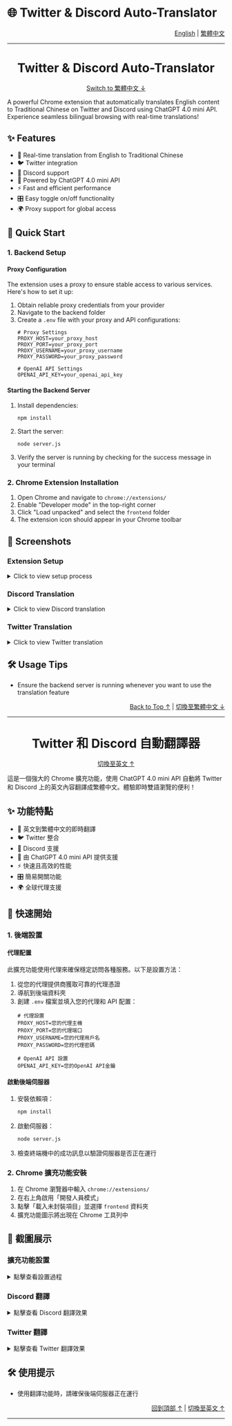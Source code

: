 # 🌐 Twitter & Discord Auto-Translator

<div align="right">

[English](#english) | [繁體中文](#traditional-chinese)

</div>

---

<div id="english">

<h1 align="center">Twitter & Discord Auto-Translator</h1>

<div align="center">

[Switch to 繁體中文 ↓](#traditional-chinese)

</div>

A powerful Chrome extension that automatically translates English content to Traditional Chinese on Twitter and Discord using ChatGPT 4.0 mini API. Experience seamless bilingual browsing with real-time translations!

## ✨ Features

- 🔄 Real-time translation from English to Traditional Chinese
- 🐦 Twitter integration
- 💬 Discord support
- 🤖 Powered by ChatGPT 4.0 mini API
- ⚡ Fast and efficient performance
- 🎛️ Easy toggle on/off functionality
- 🌍 Proxy support for global access

## 🚀 Quick Start

### 1. Backend Setup

#### Proxy Configuration
The extension uses a proxy to ensure stable access to various services. Here's how to set it up:

1. Obtain reliable proxy credentials from your provider
2. Navigate to the backend folder
3. Create a `.env` file with your proxy and API configurations:
   ```env
   # Proxy Settings
   PROXY_HOST=your_proxy_host        
   PROXY_PORT=your_proxy_port       
   PROXY_USERNAME=your_proxy_username 
   PROXY_PASSWORD=your_proxy_password 
   
   # OpenAI API Settings
   OPENAI_API_KEY=your_openai_api_key
   ```

#### Starting the Backend Server

1. Install dependencies:
   ```bash
   npm install
   ```

2. Start the server:
   ```bash
   node server.js
   ```

3. Verify the server is running by checking for the success message in your terminal

### 2. Chrome Extension Installation

1. Open Chrome and navigate to `chrome://extensions/`
2. Enable "Developer mode" in the top-right corner
3. Click "Load unpacked" and select the `frontend` folder
4. The extension icon should appear in your Chrome toolbar

## 📸 Screenshots

### Extension Setup
<details>
<summary>Click to view setup process</summary>

![Extension Setup](https://github.com/user-attachments/assets/0db96384-5b4f-48cf-bf31-7e934f04f26e)
</details>

### Discord Translation
<details>
<summary>Click to view Discord translation</summary>

![image](https://github.com/user-attachments/assets/b7e03580-ed48-4544-aa51-f99b06155e19)

</details>

### Twitter Translation
<details>
<summary>Click to view Twitter translation</summary>

![Uploading image.png…]()

</details>

## 🛠️ Usage Tips

- Ensure the backend server is running whenever you want to use the translation feature


<div align="right">

[Back to Top ↑](#english) | [切換至繁體中文 ↓](#traditional-chinese)

</div>

</div>

---

<div id="traditional-chinese">

<h1 align="center">Twitter 和 Discord 自動翻譯器</h1>

<div align="center">

[切換至英文 ↑](#english)

</div>

這是一個強大的 Chrome 擴充功能，使用 ChatGPT 4.0 mini API 自動將 Twitter 和 Discord 上的英文內容翻譯成繁體中文。體驗即時雙語瀏覽的便利！

## ✨ 功能特點

- 🔄 英文到繁體中文的即時翻譯
- 🐦 Twitter 整合
- 💬 Discord 支援
- 🤖 由 ChatGPT 4.0 mini API 提供支援
- ⚡ 快速且高效的性能
- 🎛️ 簡易開關功能
- 🌍 全球代理支援

## 🚀 快速開始

### 1. 後端設置

#### 代理配置
此擴充功能使用代理來確保穩定訪問各種服務。以下是設置方法：

1. 從您的代理提供商獲取可靠的代理憑證
2. 導航到後端資料夾
3. 創建 `.env` 檔案並填入您的代理和 API 配置：
   ```env
   # 代理設置
   PROXY_HOST=您的代理主機       
   PROXY_PORT=您的代理端口       
   PROXY_USERNAME=您的代理用戶名   
   PROXY_PASSWORD=您的代理密碼    
   
   # OpenAI API 設置
   OPENAI_API_KEY=您的OpenAI API金鑰
   ```

#### 啟動後端伺服器

1. 安裝依賴項：
   ```bash
   npm install
   ```

2. 啟動伺服器：
   ```bash
   node server.js
   ```

3. 檢查終端機中的成功訊息以驗證伺服器是否正在運行

### 2. Chrome 擴充功能安裝

1. 在 Chrome 瀏覽器中輸入 `chrome://extensions/`
2. 在右上角啟用「開發人員模式」
3. 點擊「載入未封裝項目」並選擇 `frontend` 資料夾
4. 擴充功能圖示將出現在 Chrome 工具列中

## 📸 截圖展示

### 擴充功能設置
<details>
<summary>點擊查看設置過程</summary>

![擴充功能設置](https://github.com/user-attachments/assets/0db96384-5b4f-48cf-bf31-7e934f04f26e)
</details>

### Discord 翻譯
<details>
<summary>點擊查看 Discord 翻譯效果</summary>

![Uploading image.png…]()

</details>

### Twitter 翻譯
<details>
<summary>點擊查看 Twitter 翻譯效果</summary>

![Twitter 翻譯](https://github.com/user-attachments/assets/08d9715f-4b3e-420e-9104-044fa64ae8e0)
</details>

## 🛠️ 使用提示

- 使用翻譯功能時，請確保後端伺服器正在運行


<div align="right">

[回到頂部 ↑](#traditional-chinese) | [切換至英文 ↑](#english)

</div>

</div>

---

